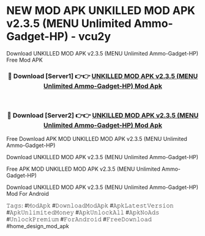 # NEW MOD APK UNKILLED MOD APK v2.3.5 (MENU Unlimited Ammo-Gadget-HP) - vcu2y
Download UNKILLED MOD APK v2.3.5 (MENU Unlimited Ammo-Gadget-HP) Free Mod APK

<div align="center">
<h3>🔴 Download [Server1] 👉👉 <a href="https://apk-comot.site?title=UNKILLED_MOD_APK_v2.3.5_(MENU_Unlimited_Ammo-Gadget-HP)">UNKILLED MOD APK v2.3.5 (MENU Unlimited Ammo-Gadget-HP) Mod Apk</a></h3><br>

<h3>🔴 Download [Server2] 👉👉 <a href="https://apk-comot.site?title=UNKILLED_MOD_APK_v2.3.5_(MENU_Unlimited_Ammo-Gadget-HP)">UNKILLED MOD APK v2.3.5 (MENU Unlimited Ammo-Gadget-HP) Mod Apk</a></h3>
</div>


Free Download APK MOD UNKILLED MOD APK v2.3.5 (MENU Unlimited Ammo-Gadget-HP)

Download UNKILLED MOD APK v2.3.5 (MENU Unlimited Ammo-Gadget-HP) 

Free APK MOD UNKILLED MOD APK v2.3.5 (MENU Unlimited Ammo-Gadget-HP) 

Download UNKILLED MOD APK v2.3.5 (MENU Unlimited Ammo-Gadget-HP) Mod For Android

𝚃𝚊𝚐𝚜: #𝙼𝚘𝚍𝙰𝚙𝚔 #𝙳𝚘𝚠𝚗𝚕𝚘𝚊𝚍𝙼𝚘𝚍𝙰𝚙𝚔 #𝙰𝚙𝚔𝙻𝚊𝚝𝚎𝚜𝚝𝚅𝚎𝚛𝚜𝚒𝚘𝚗 #𝙰𝚙𝚔𝚄𝚗𝚕𝚒𝚖𝚒𝚝𝚎𝚍𝙼𝚘𝚗𝚎𝚢 #𝙰𝚙𝚔𝚄𝚗𝚕𝚘𝚌𝚔𝙰𝚕𝚕 #𝙰𝚙𝚔𝙽𝚘𝙰𝚍𝚜 #𝚄𝚗𝚕𝚘𝚌𝚔𝙿𝚛𝚎𝚖𝚒𝚞𝚖 #𝙵𝚘𝚛𝙰𝚗𝚍𝚛𝚘𝚒𝚍 #𝙵𝚛𝚎𝚎𝙳𝚘𝚠𝚗𝚕𝚘𝚊𝚍 #home_design_mod_apk